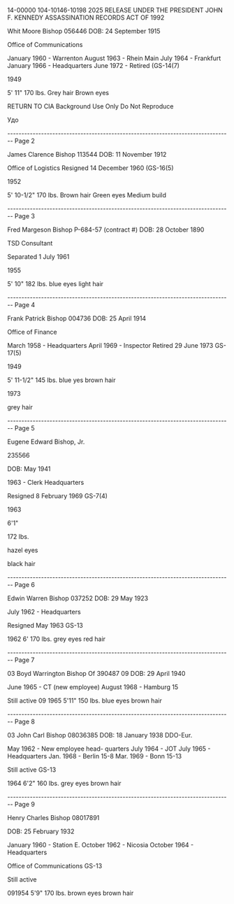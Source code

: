 14-00000
104-10146-10198
2025 RELEASE UNDER THE PRESIDENT JOHN F. KENNEDY ASSASSINATION RECORDS ACT OF 1992

Whit Moore Bishop
056446
DOB: 24 September 1915

Office of Communications

January 1960 - Warrenton
August 1963 - Rhein Main
July 1964 - Frankfurt
January 1966 - Headquarters
June 1972 - Retired (GS-14(7)

1949

5' 11"
170 lbs.
Grey hair
Brown eyes

RETURN TO CIA
Background Use Only
Do Not Reproduce

Удо


-------------------------------------------------------------------------------- Page 2

James Clarence Bishop
113544
DOB: 11 November 1912

Office of Logistics
Resigned 14 December 1960 (GS-16(5)

1952

5' 10-1/2"
170 lbs.
Brown hair
Green eyes
Medium build


-------------------------------------------------------------------------------- Page 3

Fred Margeson Bishop
P-684-57 (contract #)
DOB: 28 October 1890

TSD Consultant

Separated 1 July 1961

1955

5' 10"
182 lbs.
blue eyes
light hair


-------------------------------------------------------------------------------- Page 4

Frank Patrick Bishop
004736
DOB: 25 April 1914

Office of Finance

March 1958 - Headquarters
April 1969 - Inspector
Retired 29 June 1973 GS-17(5)

1949

5' 11-1/2"
145 lbs.
blue yes
brown hair

1973

grey hair


-------------------------------------------------------------------------------- Page 5

Eugene Edward Bishop, Jr.

235566

DOB: May 1941

1963 - Clerk Headquarters

Resigned 8 February 1969 GS-7(4)

1963

6'1"

172 lbs.

hazel eyes

black hair


-------------------------------------------------------------------------------- Page 6

Edwin Warren Bishop
037252
DOB: 29 May 1923

July 1962 - Headquarters

Resigned May 1963 GS-13

1962
6'
170 lbs.
grey eyes
red hair


-------------------------------------------------------------------------------- Page 7

03
Boyd Warrington Bishop
Of 390487 09
DOB: 29 April 1940

June 1965 - CT (new employee)
August 1968 - Hamburg 15

Still active
09
1965
5'11"
150 lbs.
blue eyes
brown hair


-------------------------------------------------------------------------------- Page 8

03
John Carl Bishop
08036385
DOB: 18 January 1938
DDO-Eur.

May 1962 - New employee head-
quarters
July 1964 - JOT
July 1965 - Headquarters
Jan. 1968 - Berlin 15-8
Mar. 1969 - Bonn 15-13

Still active GS-13

1964
6'2"
160 lbs.
grey eyes
brown hair


-------------------------------------------------------------------------------- Page 9

Henry Charles Bishop
08017891

DOB: 25 February 1932

January 1960 - Station E.
October 1962 - Nicosia
October 1964 - Headquarters

Office of Communications GS-13

Still active

091954
5'9"
170 lbs.
brown eyes
brown hair
